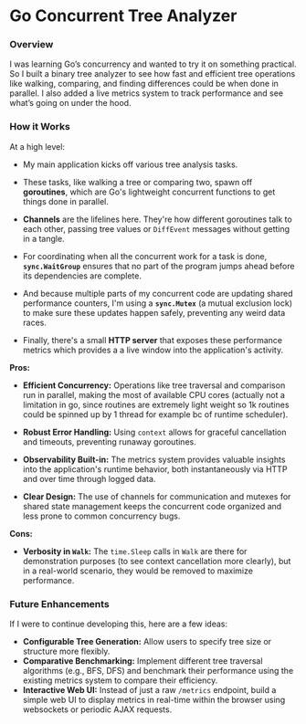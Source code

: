 # Go Concurrent Tree Analyzer

### Overview

I was learning Go’s concurrency and wanted to try it on something practical. So I built a binary tree analyzer to see how fast and efficient tree operations like walking, comparing, and finding differences could be when done in parallel. I also added a live metrics system to track performance and see what’s going on under the hood.

### How it Works

At a high level:

* My main application kicks off various tree analysis tasks.

* These tasks, like walking a tree or comparing two, spawn off **goroutines**, which are Go's lightweight concurrent functions to get things done in parallel.

* **Channels** are the lifelines here. They're how different goroutines talk to each other, passing tree values or `DiffEvent` messages without getting in a tangle.

* For coordinating when all the concurrent work for a task is done, **`sync.WaitGroup`** ensures that no part of the program jumps ahead before its dependencies are complete.

* And because multiple parts of my concurrent code are updating shared performance counters, I'm using a **`sync.Mutex`** (a mutual exclusion lock) to make sure these updates happen safely, preventing any weird data races.

* Finally, there's a small **HTTP server** that exposes these performance metrics which provides a a live window into the application's activity.

**Pros:**

* **Efficient Concurrency:** Operations like tree traversal and comparison run in parallel, making the most of available CPU cores (actually not a limitation in go, since routines are extremely light weight so 1k routines could be spinned up by 1 thread for example bc of runtime scheduler).

* **Robust Error Handling:** Using `context` allows for graceful cancellation and timeouts, preventing runaway goroutines.

* **Observability Built-in:** The metrics system provides valuable insights into the application's runtime behavior, both instantaneously via HTTP and over time through logged data.

* **Clear Design:** The use of channels for communication and mutexes for shared state management keeps the concurrent code organized and less prone to common concurrency bugs.

**Cons:**
* **Verbosity in `Walk`:** The `time.Sleep` calls in `Walk` are there for demonstration purposes (to see context cancellation more clearly), but in a real-world scenario, they would be removed to maximize performance.

### Future Enhancements

If I were to continue developing this, here are a few ideas:
* **Configurable Tree Generation:** Allow users to specify tree size or structure more flexibly.
* **Comparative Benchmarking:** Implement different tree traversal algorithms (e.g., BFS, DFS) and benchmark their performance using the existing metrics system to compare their efficiency.
* **Interactive Web UI:** Instead of just a raw `/metrics` endpoint, build a simple web UI to display metrics in real-time within the browser using websockets or periodic AJAX requests.
